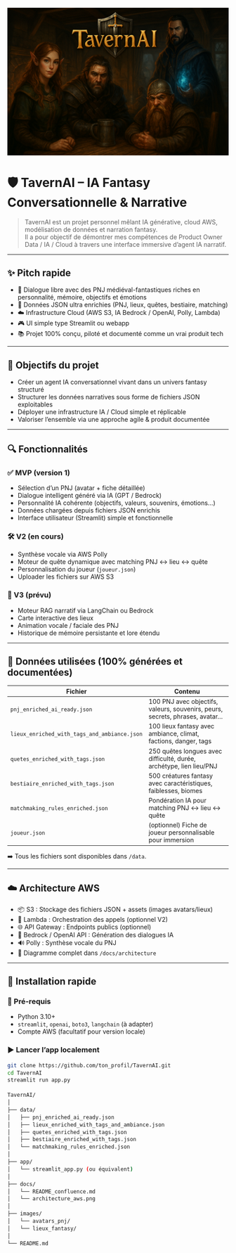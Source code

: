 ![TavernAI Banner](tavernai_banner.png)


# 🛡️ TavernAI – IA Fantasy Conversationnelle & Narrative

> TavernAI est un projet personnel mêlant IA générative, cloud AWS, modélisation de données et narration fantasy.  
> Il a pour objectif de démontrer mes compétences de Product Owner Data / IA / Cloud à travers une interface immersive d’agent IA narratif.

---

## ✨ Pitch rapide

- 💬 Dialogue libre avec des PNJ médiéval-fantastiques riches en personnalité, mémoire, objectifs et émotions
- 🧠 Données JSON ultra enrichies (PNJ, lieux, quêtes, bestiaire, matching)
- ☁️ Infrastructure Cloud (AWS S3, IA Bedrock / OpenAI, Polly, Lambda)
- 🎮 UI simple type Streamlit ou webapp
- 📚 Projet 100% conçu, piloté et documenté comme un vrai produit tech

---

## 🎯 Objectifs du projet

- Créer un agent IA conversationnel vivant dans un univers fantasy structuré
- Structurer les données narratives sous forme de fichiers JSON exploitables
- Déployer une infrastructure IA / Cloud simple et réplicable
- Valoriser l’ensemble via une approche agile & produit documentée

---

## 🔍 Fonctionnalités

### ✅ MVP (version 1)

- Sélection d’un PNJ (avatar + fiche détaillée)
- Dialogue intelligent généré via IA (GPT / Bedrock)
- Personnalité IA cohérente (objectifs, valeurs, souvenirs, émotions…)
- Données chargées depuis fichiers JSON enrichis
- Interface utilisateur (Streamlit) simple et fonctionnelle

### 🛠️ V2 (en cours)

- Synthèse vocale via AWS Polly
- Moteur de quête dynamique avec matching PNJ ↔ lieu ↔ quête
- Personnalisation du joueur (`joueur.json`)
- Uploader les fichiers sur AWS S3

### 🔮 V3 (prévu)

- Moteur RAG narratif via LangChain ou Bedrock
- Carte interactive des lieux
- Animation vocale / faciale des PNJ
- Historique de mémoire persistante et lore étendu

---

## 📂 Données utilisées (100% générées et documentées)

| Fichier | Contenu |
|--------|---------|
| `pnj_enriched_ai_ready.json` | 100 PNJ avec objectifs, valeurs, souvenirs, peurs, secrets, phrases, avatar… |
| `lieux_enriched_with_tags_and_ambiance.json` | 100 lieux fantasy avec ambiance, climat, factions, danger, tags |
| `quetes_enriched_with_tags.json` | 250 quêtes longues avec difficulté, durée, archétype, lien lieu/PNJ |
| `bestiaire_enriched_with_tags.json` | 500 créatures fantasy avec caractéristiques, faiblesses, biomes |
| `matchmaking_rules_enriched.json` | Pondération IA pour matching PNJ ↔ lieu ↔ quête |
| `joueur.json` | (optionnel) Fiche de joueur personnalisable pour immersion |

➡️ Tous les fichiers sont disponibles dans `/data`.

---

## ☁️ Architecture AWS

- 📦 S3 : Stockage des fichiers JSON + assets (images avatars/lieux)
- 🔁 Lambda : Orchestration des appels (optionnel V2)
- 🌐 API Gateway : Endpoints publics (optionnel)
- 🧠 Bedrock / OpenAI API : Génération des dialogues IA
- 🔊 Polly : Synthèse vocale du PNJ
- 🧱 Diagramme complet dans `/docs/architecture`

---

## 🚀 Installation rapide

### 🧰 Pré-requis
- Python 3.10+
- `streamlit`, `openai`, `boto3`, `langchain` (à adapter)
- Compte AWS (facultatif pour version locale)

### ▶️ Lancer l’app localement
```bash
git clone https://github.com/ton_profil/TavernAI.git
cd TavernAI
streamlit run app.py

TavernAI/
│
├── data/
│   ├── pnj_enriched_ai_ready.json
│   ├── lieux_enriched_with_tags_and_ambiance.json
│   ├── quetes_enriched_with_tags.json
│   ├── bestiaire_enriched_with_tags.json
│   └── matchmaking_rules_enriched.json
│
├── app/
│   └── streamlit_app.py (ou équivalent)
│
├── docs/
│   └── README_confluence.md
│   └── architecture_aws.png
│
├── images/
│   └── avatars_pnj/
│   └── lieux_fantasy/
│
└── README.md
